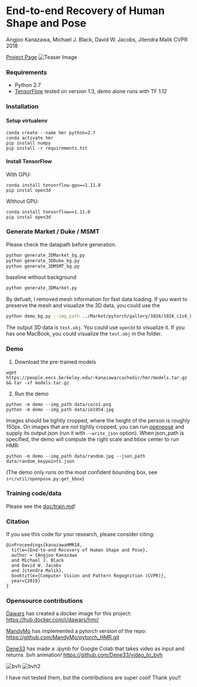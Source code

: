 # End-to-end Recovery of Human Shape and Pose

Angjoo Kanazawa, Michael J. Black, David W. Jacobs, Jitendra Malik
CVPR 2018

[Project Page](https://akanazawa.github.io/hmr/)
![Teaser Image](https://akanazawa.github.io/hmr/resources/images/teaser.png)

### Requirements
- Python 2.7
- [TensorFlow](https://www.tensorflow.org/) tested on version 1.3, demo alone runs with TF 1.12

### Installation

#### Setup virtualenv
```
conda create --name hmr python=2.7
conda activate hmr
pip install numpy
pip install -r requirements.txt
```
#### Install TensorFlow
With GPU:
```
conda install tensorflow-gpu==1.11.0
pip instal open3d 
```
Without GPU:
```
conda install tensorflow==1.11.0
pip instal open3d 
```

### Generate Market / Duke / MSMT
Please check the datapath before generation.
```bash
python generate_3DMarket_bg.py
python generate_3DDuke_bg.py
python generate_3DMSMT_bg.py
```

baseline without background
```bash
python generate_3DMarket.py
```

By defualt, I removed mesh information for fast data loading. 
If you want to preserve the mesh and visualize the 3D data, you could use the 
```bash
python demo_bg.py --img_path ../Market/pytorch/gallery/1026/1026_c1s6_038571_06.jpg
```
The output 3D data is `test.obj`. You could use `open3d` to visualize it. 
If you has one MacBook, you could visualize the `test.obj` in the folder. 


### Demo

1. Download the pre-trained models
```
wget https://people.eecs.berkeley.edu/~kanazawa/cachedir/hmr/models.tar.gz && tar -xf models.tar.gz
```

2. Run the demo
```
python -m demo --img_path data/coco1.png
python -m demo --img_path data/im1954.jpg
```

Images should be tightly cropped, where the height of the person is roughly 150px.
On images that are not tightly cropped, you can run
[openpose](https://github.com/CMU-Perceptual-Computing-Lab/openpose) and supply
its output json (run it with `--write_json` option).
When json_path is specified, the demo will compute the right scale and bbox center to run HMR:
```
python -m demo --img_path data/random.jpg --json_path data/random_keypoints.json
```
(The demo only runs on the most confident bounding box, see `src/util/openpose.py:get_bbox`)

### Training code/data
Please see the [doc/train.md](https://github.com/akanazawa/hmr/blob/master/doc/train.md)!

### Citation
If you use this code for your research, please consider citing:
```
@inProceedings{kanazawaHMR18,
  title={End-to-end Recovery of Human Shape and Pose},
  author = {Angjoo Kanazawa
  and Michael J. Black
  and David W. Jacobs
  and Jitendra Malik},
  booktitle={Computer Vision and Pattern Regognition (CVPR)},
  year={2018}
}
```

### Opensource contributions
[Dawars](https://github.com/Dawars) has created a docker image for this project: https://hub.docker.com/r/dawars/hmr/

[MandyMo](https://github.com/MandyMo) has implemented a pytorch version of the repo: https://github.com/MandyMo/pytorch_HMR.git

[Dene33](https://github.com/Dene33) has made a .ipynb for Google Colab that takes video as input and returns .bvh animation!
https://github.com/Dene33/video_to_bvh 

<img alt="bvh" src="https://i.imgur.com/QxML83b.gif" /><img alt="" src="https://i.imgur.com/vfge7DS.gif" />
<img alt="bvh2" src=https://i.imgur.com/UvBM1gv.gif />

I have not tested them, but the contributions are super cool! Thank you!!


